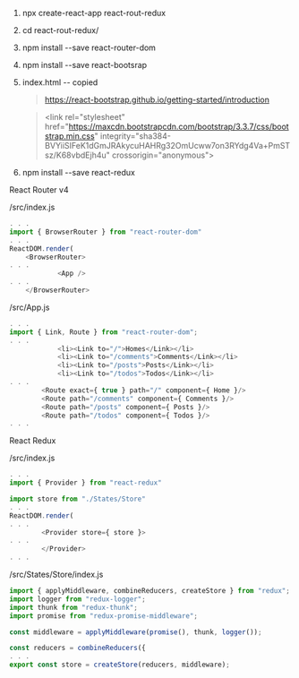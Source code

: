 1. npx create-react-app react-rout-redux
1. cd react-rout-redux/
1. npm install --save react-router-dom
1. npm install --save react-bootsrap
1. index.html --
   copied
   > https://react-bootstrap.github.io/getting-started/introduction
   
   > \<link rel="stylesheet" href="https://maxcdn.bootstrapcdn.com/bootstrap/3.3.7/css/bootstrap.min.css" integrity="sha384-BVYiiSIFeK1dGmJRAkycuHAHRg32OmUcww7on3RYdg4Va+PmSTsz/K68vbdEjh4u" crossorigin="anonymous">
1. npm install --save react-redux


React Router v4

/src/index.js
```javascript
. . .
import { BrowserRouter } from "react-router-dom"
. . .
ReactDOM.render(
    <BrowserRouter>
. . .
            <App />
. . .
    </BrowserRouter>
```

/src/App.js
```javascript
. . .
import { Link, Route } from "react-router-dom";
. . .
            <li><Link to="/">Homes</Link></li>
            <li><Link to="/comments">Comments</Link></li>
            <li><Link to="/posts">Posts</Link></li>
            <li><Link to="/todos">Todos</Link></li>
. . .
        <Route exact={ true } path="/" component={ Home }/>
        <Route path="/comments" component={ Comments }/>
        <Route path="/posts" component={ Posts }/>
        <Route path="/todos" component={ Todos }/>
. . .
```

React Redux

/src/index.js
```javascript
. . .
import { Provider } from "react-redux"

import store from "./States/Store"
. . .
ReactDOM.render(
. . .
        <Provider store={ store }>
. . .
        </Provider>
. . .
```

/src/States/Store/index.js
```javascript
import { applyMiddleware, combineReducers, createStore } from "redux";
import logger from "redux-logger";
import thunk from "redux-thunk";
import promise from "redux-promise-middleware";

const middleware = applyMiddleware(promise(), thunk, logger());

const reducers = combineReducers({
. . .
export const store = createStore(reducers, middleware);
```
